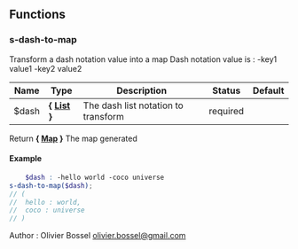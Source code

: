 ## Functions


### s-dash-to-map

Transform a dash notation value into a map
Dash notation value is : -key1 value1 -key2 value2



Name  |  Type  |  Description  |  Status  |  Default
------------  |  ------------  |  ------------  |  ------------  |  ------------
$dash  |  **{ [List](http://www.sass-lang.com/documentation/file.SASS_REFERENCE.html#lists) }**  |  The dash list notation to transform  |  required  |

Return **{ [Map](http://www.sass-lang.com/documentation/file.SASS_REFERENCE.html#maps) }** The map generated

#### Example
```scss
	$dash : -hello world -coco universe
s-dash-to-map($dash);
// (
// 	hello : world,
// 	coco : universe
// )
```
Author : Olivier Bossel <olivier.bossel@gmail.com>